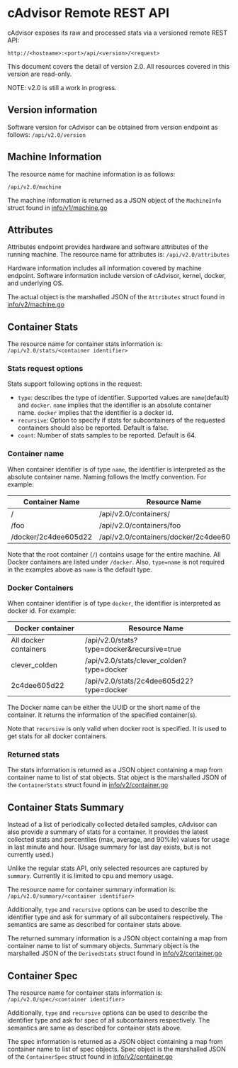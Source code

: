 # cAdvisor Remote REST API

cAdvisor exposes its raw and processed stats via a versioned remote REST API:

`http://<hostname>:<port>/api/<version>/<request>`

This document covers the detail of version 2.0. All resources covered in this version are read-only.

NOTE: v2.0 is still a work in progress.

## Version information

Software version for cAdvisor can be obtained from version endpoint as follows:
`/api/v2.0/version`

## Machine Information

The resource name for machine information is as follows:

`/api/v2.0/machine`

The machine information is returned as a JSON object of the `MachineInfo` struct found in [info/v1/machine.go](https://github.com/QubitPi/cadvisor/blob/master/info/v1/machine.go)

## Attributes

Attributes endpoint provides hardware and software attributes of the running machine.
The resource name for attributes is:
`/api/v2.0/attributes`

Hardware information includes all information covered by machine endpoint. Software information include version of cAdvisor, kernel, docker, and underlying OS.

The actual object is the marshalled JSON of the `Attributes` struct found in [info/v2/machine.go](https://github.com/QubitPi/cadvisor/blob/master/info/v2/machine.go)

## Container Stats
The resource name for container stats information is:
`/api/v2.0/stats/<container identifier>`

### Stats request options

Stats support following options in the request:
- `type`: describes the type of identifier. Supported values are `name`(default) and `docker`. `name` implies that the identifier is an absolute container name. `docker` implies that the identifier is a docker id.
- `recursive`: Option to specify if stats for subcontainers of the requested containers should also be reported. Default is false.
- `count`: Number of stats samples to be reported. Default is 64.

### Container name

When container identifier is of type `name`, the identifier is interpreted as the absolute container name. Naming follows the lmctfy convention. For example:

| Container Name       | Resource Name                             |
|----------------------|-------------------------------------------|
| /                    | /api/v2.0/containers/                     |
| /foo                 | /api/v2.0/containers/foo                  |
| /docker/2c4dee605d22 | /api/v2.0/containers/docker/2c4dee605d22  |

Note that the root container (`/`) contains usage for the entire machine. All Docker containers are listed under `/docker`. Also, `type=name` is not required in the examples above as `name` is the default type.

### Docker Containers

When container identifier is of type `docker`, the identifier is interpreted as docker id. For example:


| Docker container     | Resource Name                             |
|----------------------|-------------------------------------------|
| All docker containers| /api/v2.0/stats?type=docker&recursive=true|
| clever_colden        | /api/v2.0/stats/clever_colden?type=docker |
| 2c4dee605d22         | /api/v2.0/stats/2c4dee605d22?type=docker  |

The Docker name can be either the UUID or the short name of the container. It returns the information of the specified container(s).

Note that `recursive` is only valid when docker root is specified. It is used to get stats for all docker containers.

### Returned stats

The stats information is returned  as a JSON object containing a map from container name to list of stat objects. Stat object is the marshalled JSON of the `ContainerStats` struct found in [info/v2/container.go](https://github.com/QubitPi/cadvisor/blob/master/info/v2/container.go)

## Container Stats Summary
Instead of a list of periodically collected detailed samples, cAdvisor can also provide a summary of stats for a container. It provides the latest collected stats and percentiles (max, average, and 90%ile) values for usage in last minute and hour. (Usage summary for last day exists, but is not currently used.)

Unlike the regular stats API, only selected resources are captured by `summary`. Currently it is limited to cpu and memory usage.

The resource name for container summary information is:
`/api/v2.0/summary/<container identifier>`

Additionally, `type` and `recursive` options can be used to describe the identifier type and ask for summary of all subcontainers respectively. The semantics are same as described for container stats above.

The returned summary information is a JSON object containing a map from container name to list of summary objects. Summary object is the marshalled JSON of the `DerivedStats` struct found in [info/v2/container.go](https://github.com/QubitPi/cadvisor/blob/master/info/v2/container.go)

## Container Spec

The resource name for container stats information is:
`/api/v2.0/spec/<container identifier>`

Additionally, `type` and `recursive` options can be used to describe the identifier type and ask for spec of all subcontainers respectively. The semantics are same as described for container stats above.

The spec information is returned as a JSON object containing a map from container name to list of spec objects. Spec object is the marshalled JSON of the `ContainerSpec` struct found in [info/v2/container.go](https://github.com/QubitPi/cadvisor/blob/master/info/v2/container.go)


